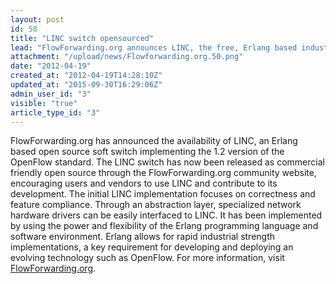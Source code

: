 ```yaml
---
layout: post
id: 58
title: "LINC switch opensourced"
lead: "FlowForwarding.org announces LINC, the free, Erlang based industry supported, OpenFlow soft-switch supporting OpenFlow 1.2! "
attachment: "/upload/news/Flowforwarding.org.50.png"
date: "2012-04-19"
created_at: "2012-04-19T14:28:10Z"
updated_at: "2015-09-30T16:29:06Z"
admin_user_id: "3"
visible: "true"
article_type_id: "3"
---
```


 FlowForwarding.org has announced the availability of LINC, an Erlang based open source soft switch implementing the 1.2 version of the OpenFlow standard. The LINC switch has now been released as commercial friendly open source through the FlowForwarding.org community website, encouraging users and vendors to use LINC and contribute to its development. The initial LINC implementation focuses on correctness and feature compliance. Through an abstraction layer, specialized network hardware drivers can be easily interfaced to LINC. It has been implemented by using the power and flexibility of the Erlang programming language and software environment. Erlang allows for rapid industrial strength implementations, a key requirement for developing and deploying an evolving technology such as OpenFlow. For more information, visit [FlowForwarding.org](http://www.FlowForwarding.org).
